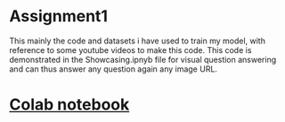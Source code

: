 # Assignment1
This mainly the code and datasets i have used to train my model, with reference to some youtube videos to make this code. This code is demonstrated in the Showcasing.ipnyb
file for visual question answering and can thus answer any question again any image URL.
# [Colab notebook](https://colab.research.google.com/github/salesforce/BLIP/blob/main/demo.ipynb)
